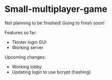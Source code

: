 # Small-multiplayer-game
Not planning to be finished!
Going to finish soon!

Features so far:
- Tkinter login GUI
- Working server

Upcoming changes:
- Working lobby
- Updating login to use bcrypt (hashing)
